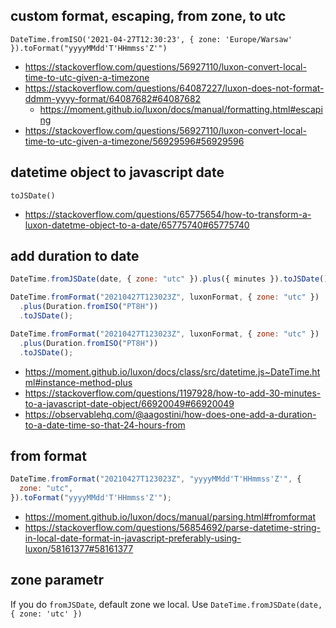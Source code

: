 ## custom format, escaping, from zone, to utc

`DateTime.fromISO('2021-04-27T12:30:23', { zone: 'Europe/Warsaw' }).toFormat("yyyyMMdd'T'HHmmss'Z'")`

- https://stackoverflow.com/questions/56927110/luxon-convert-local-time-to-utc-given-a-timezone
- https://stackoverflow.com/questions/64087227/luxon-does-not-format-ddmm-yyyy-format/64087682#64087682
  - https://moment.github.io/luxon/docs/manual/formatting.html#escaping
- https://stackoverflow.com/questions/56927110/luxon-convert-local-time-to-utc-given-a-timezone/56929596#56929596

## datetime object to javascript date

`toJSDate()`

- https://stackoverflow.com/questions/65775654/how-to-transform-a-luxon-datetme-object-to-a-date/65775740#65775740

## add duration to date

```javascript
DateTime.fromJSDate(date, { zone: "utc" }).plus({ minutes }).toJSDate();
```

```javascript
DateTime.fromFormat("20210427T123023Z", luxonFormat, { zone: "utc" })
  .plus(Duration.fromISO("PT8H"))
  .toJSDate();
```

```javascript
DateTime.fromFormat("20210427T123023Z", luxonFormat, { zone: "utc" })
  .plus(Duration.fromISO("PT8H"))
  .toJSDate();
```

- https://moment.github.io/luxon/docs/class/src/datetime.js~DateTime.html#instance-method-plus
- https://stackoverflow.com/questions/1197928/how-to-add-30-minutes-to-a-javascript-date-object/66920049#66920049
- https://observablehq.com/@aagostini/how-does-one-add-a-duration-to-a-date-time-so-that-24-hours-from

## from format

```javascript
DateTime.fromFormat("20210427T123023Z", "yyyyMMdd'T'HHmmss'Z'", {
  zone: "utc",
}).toFormat("yyyyMMdd'T'HHmmss'Z'");
```

- https://moment.github.io/luxon/docs/manual/parsing.html#fromformat
- https://stackoverflow.com/questions/56854692/parse-datetime-string-in-local-date-format-in-javascript-preferably-using-luxon/58161377#58161377

## zone parametr

If you do `fromJSDate`, default zone we local. Use `DateTime.fromJSDate(date, { zone: 'utc' })`
